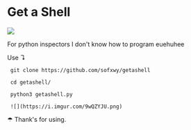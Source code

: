 # Get a Shell

![](https://i.redd.it/31bclegvq6521.gif)

For python inspectors I don't know how to program euehuhee


Use ↴
     
     git clone https://github.com/sofxwy/getashell
     
     cd getashell/
     
     python3 getashell.py
     
     ![](https://i.imgur.com/9wQZYJU.png)

☂ Thank's for using.
